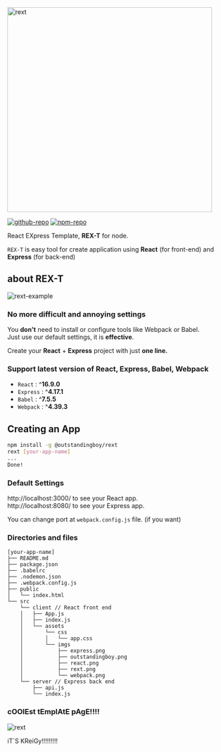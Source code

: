 <img width="465" alt="rext" src="https://user-images.githubusercontent.com/48477016/64054265-35029880-cbc1-11e9-8379-d14ed883d1c1.png">

[![github-repo][github-image]][github-url]
[![npm-repo][npm-image]][npm-url]

React EXpress Template, **REX-T** for node.

`REX-T` is easy tool for create application using **React** (for front-end) and **Express** (for back-end)

## about REX-T

![rext-example](https://user-images.githubusercontent.com/48477016/64055405-2fa84c80-cbc7-11e9-9a97-0f5eeb708d6f.gif)

### No more difficult and annoying settings

You **don't** need to install or configure tools like Webpack or Babel.  
Just use our default settings, it is **effective**.

Create your **React** + **Express** project with just **one line.**

### Support latest version of React, Express, Babel, Webpack

- `React` : ^**16.9.0**
- `Express` : ^**4.17.1**
- `Babel` : ^**7.5.5**
- `Webpack` : ^**4.39.3**

## Creating an App

```sh
npm install -g @outstandingboy/rext
rext [your-app-name]
...
Done!
```
### Default Settings

http://localhost:3000/ to see your React app.  
http://localhost:8080/ to see your Express app.

You can change port at `webpack.config.js` file. (if you want)

### Directories and files

```
[your-app-name]
├── README.md
├── package.json
├── .babelrc
├── .nodemon.json
├── .webpack.config.js
├── public
│   └── index.html
└── src
    └── client // React front end
    │   ├── App.js
    │   ├── index.js
    │   └── assets
    │       └── css
    │       │   └── app.css
    │       └── imgs
    │           ├── express.png
    │           ├── outstandingboy.png
    │           ├── react.png
    │           ├── rext.png
    │           └── webpack.png
    └── server // Express back end
        ├── api.js
        └── index.js
```

### cOOlEst tEmplAtE pAgE!!!!
![rext](https://user-images.githubusercontent.com/48477016/64041985-da0a7a80-cb9b-11e9-9d17-84b133c4abce.gif)

iT\`S KReiGy!!!!!!!!!

[github-image]: https://img.shields.io/badge/Github-RExT--1.0.0alpha.5-success.svg
[github-url]: https://github.com/outstanding1301/rext
[npm-image]: https://img.shields.io/badge/npm-v6.4.1-orange.svg
[npm-url]: https://www.npmjs.com/package/@outstandingboy/rext
